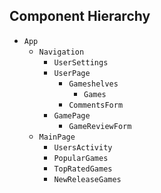 ## Component Hierarchy

* `App`
  * `Navigation`
    * `UserSettings`
    * `UserPage`
      * `Gameshelves`
        * `Games`
      * `CommentsForm`
    * `GamePage`
      * `GameReviewForm`
  * `MainPage`
    * `UsersActivity`
    * `PopularGames`
    * `TopRatedGames`
    * `NewReleaseGames`
